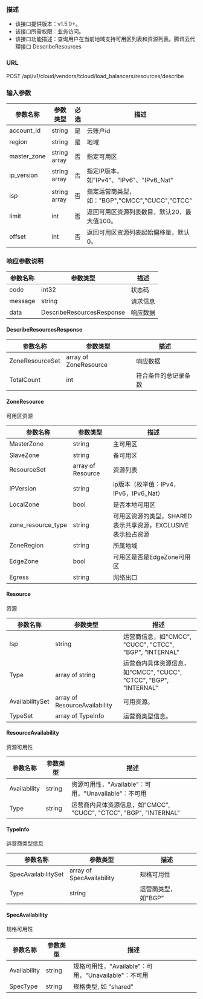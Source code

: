 ### 描述

- 该接口提供版本：v1.5.0+。
- 该接口所需权限：业务访问。
- 该接口功能描述：查询用户在当前地域支持可用区列表和资源列表。腾讯云代理接口 DescribeResources

### URL

POST /api/v1/cloud/vendors/tcloud/load_balancers/resources/describe

### 输入参数

| 参数名称        | 参数类型         | 必选 | 描述                                   |
|-------------|--------------|----|--------------------------------------|
| account_id  | string       | 是  | 云账户id                                |
| region      | string       | 是  | 地域                                   |
| master_zone | string array | 否  | 指定可用区                                |
| ip_version  | string array | 否  | 指定IP版本，如"IPv4"、"IPv6"、"IPv6_Nat"     |
| isp         | string array | 否  | 指定运营商类型，如："BGP","CMCC","CUCC","CTCC" |
| limit       | int          | 否  | 返回可用区资源列表数目，默认20，最大值100。             |
| offset      | int          | 否  | 返回可用区资源列表起始偏移量，默认0。                  |

### 响应参数说明

| 参数名称    | 参数类型                      | 描述   |
|---------|---------------------------|------|
| code    | int32                     | 状态码  |
| message | string                    | 请求信息 |
| data    | DescribeResourcesResponse | 响应数据 |

#### DescribeResourcesResponse

| 参数名称            | 参数类型                  | 描述         |
|-----------------|-----------------------|------------|
| ZoneResourceSet | array of ZoneResource | 响应数据       |
| TotalCount      | int                   | 符合条件的总记录条数 |

#### ZoneResource

可用区资源

| 参数名称               | 参数类型              | 描述                                    |
|--------------------|-------------------|---------------------------------------|
| MasterZone         | string            | 主可用区                                  |
| SlaveZone          | string            | 备可用区                                  |
| ResourceSet	       | array of Resource | 资源列表                                  |
| IPVersion          | string            | ip版本（枚举值：IPv4，IPv6，IPv6_Nat）          |
| LocalZone          | bool              | 是否本地可用区                               |
| zone_resource_type | string            | 可用区资源的类型，SHARED表示共享资源，EXCLUSIVE表示独占资源 |
| ZoneRegion         | string            | 所属地域                                  |
| EdgeZone           | bool              | 可用区是否是EdgeZone可用区                     |
| Egress             | string            | 网络出口                                  |

#### Resource

资源

| 参数名称             | 参数类型                          | 描述                                                    |
|------------------|-------------------------------|-------------------------------------------------------|
| Isp              | string                        | 运营商信息，如"CMCC", "CUCC", "CTCC", "BGP", "INTERNAL"      |
| Type             | array of  string              | 运营商内具体资源信息，如"CMCC", "CUCC", "CTCC", "BGP", "INTERNAL" |
| AvailabilitySet	 | array of ResourceAvailability | 可用资源。                                                 |
| TypeSet	         | array of TypeInfo             | 运营商类型信息。                                              |

#### ResourceAvailability

资源可用性

| 参数名称         | 参数类型   | 描述                                                    |
|--------------|--------|-------------------------------------------------------|
| Availability | string | 资源可用性，"Available"：可用，"Unavailable"：不可用                |
| Type         | string | 运营商内具体资源信息，如"CMCC", "CUCC", "CTCC", "BGP", "INTERNAL" |

#### TypeInfo

运营商类型信息

| 参数名称                | 参数类型                      | 描述           |
|---------------------|---------------------------|--------------|
| SpecAvailabilitySet | array of SpecAvailability | 规格可用性        |
| Type                | string                    | 运营商类型，如"BGP" |

#### SpecAvailability

规格可用性

| 参数名称         | 参数类型   | 描述                                     |
|--------------|--------|----------------------------------------|
| Availability | string | 规格可用性，"Available"：可用，"Unavailable"：不可用 |
| SpecType     | string | 规格类型, 如 "shared"                       |



